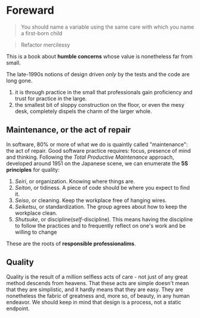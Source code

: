 # Foreward
>You should name a variable using the same care with which you name a first-born child

>Refactor mercilessy

This is a book about **humble concerns** whose value is nonetheless far from small.

The late-1990s notions of design driven *only* by the tests and the code are long gone.

1. it is through practice in the small that professionals gain proficiency and trust for practice in the large.
2. the smallest bit of sloppy construction on the floor, or even the mesy desk, completely dispels the charm of the larger whole.

## Maintenance, or the act of repair
In software, 80% or more of what we do is quaintly called "maintenance": the act of repair.
Good software practice requires: focus, presence of mind and thinking. Following the *Total Productive Maintenance* approach, developed around 1951 on the Japanese scene, we can enumerate the **5S principles** for quality:
  1. *Seiri*, or organization. Knowing where things are.
  2. *Seiton*, or tidiness. A piece of code should be where you expect to find it.
  3. *Seiso*, or cleaning. Keep the workplace free of hanging wires.
  4. *Seiketsu*, or standardization. The group agrees about how to keep the workplace clean.
  5. *Shutsuke*, or discipline(*self*-discipline). This means having the discipline to follow the practices and to frequently reflect on one's work and be willing to change

These are the roots of **responsible professionalims**.

## Quality
Quality is the result of a million selfless acts of care - not just of any great method descends from heavens. That these acts are simple doesn't mean that they are simplistic, and it hardly means that they are easy. They are nonetheless the fabric of greatness and, more so, of beauty, in any human endeavor.
We should keep in mind that design is a process, not a static endpoint.
